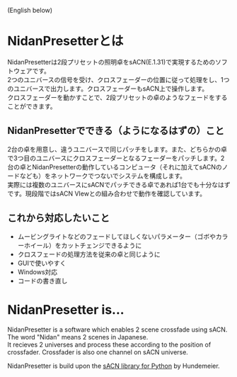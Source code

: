 (English below)  
# NidanPresetterとは  
NidanPresetterは2段プリセットの照明卓をsACN(E.1.31)で実現するためのソフトウェアです。  
2つのユニバースの信号を受け、クロスフェーダーの位置に従って処理をし、1つのユニバースで出力します。クロスフェーダーもsACN上で操作します。  
クロスフェーダーを動かすことで、2段プリセットの卓のようなフェードをすることができます。

## NidanPresetterでできる（ようになるはずの）こと  
2台の卓を用意し、違うユニバースで同じパッチをします。また、どちらかの卓で3つ目のユニバースにクロスフェーダーとなるフェーダーをパッチします。2台の卓とNidanPresetterの動作しているコンピュータ（それに加えてsACNのノードなども）をネットワークでつないでシステムを構成します。  
実際には複数のユニバースにsACNでパッチできる卓であれば1台でも十分なはずです。現段階ではsACN VIewとの組み合わせで動作を確認しています。  

## これから対応したいこと  
- ムービングライトなどのフェードしてほしくないパラメーター（ゴボやカラーホイール）をカットチェンジできるように  
- クロスフェードの処理方法を従来の卓と同じように  
- GUIで使いやすく  
- Windows対応  
- コードの書き直し  

# NidanPresetter is...  
NidanPresetter is a software which enables 2 scene crossfade using sACN. The word "Nidan" means 2 scenes in Japanese.  
It recieves 2 universes and process these according to the position of crossfader. Crossfader is also one channel on sACN universe.  

NidanPresetter is build upon the [sACN library for Python](https://github.com/Hundemeier/sacn) by Hundemeier.  
